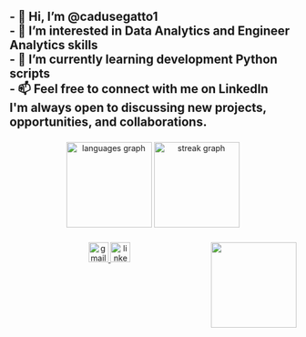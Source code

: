 <h2 align="left">- 👋 Hi, I’m @cadusegatto1<br>- 👀 I’m interested in Data Analytics and Engineer Analytics skills<br>- 🌱 I’m currently learning development Python scripts<br>- 📫 Feel free to connect with me on LinkedIn<br>I'm always open to discussing new projects, opportunities, and collaborations.</h2>

###

<div align="center">
  <img src="https://github-readme-stats.vercel.app/api/top-langs?username=cadusegatto1&locale=en&hide_title=false&layout=compact&card_width=320&langs_count=5&theme=dark&hide_border=false" height="150" alt="languages graph"  />
  <img src="https://streak-stats.demolab.com?user=cadusegatto1&locale=en&mode=weekly&theme=dark&hide_border=false&border_radius=5" height="150" alt="streak graph"  />
</div>

###

<img align="right" height="150" src="https://i.gifer.com/3AyY.gif"  />

###

<div align="left">
</div>

###

<div align="center">
  <a href="mailto:cadusegatto1@gmail.com" target="_blank">
    <img src="https://img.shields.io/static/v1?message=Gmail&logo=gmail&label=&color=D14836&logoColor=white&labelColor=&style=for-the-badge" height="35" alt="gmail logo"  />
  </a>
  <a href="https://www.linkedin.com/in/cadusegatto/" target="_blank">
    <img src="https://img.shields.io/static/v1?message=LinkedIn&logo=linkedin&label=&color=0077B5&logoColor=white&labelColor=&style=for-the-badge" height="35" alt="linkedin logo"  />
  </a>
</div>

###

###
